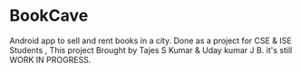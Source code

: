# BookCave
Android app to sell and rent books in a city. Done as a project for CSE & ISE Students ,
This project Brought by Tajes S Kumar & Uday kumar J B.
it's still WORK IN PROGRESS.

